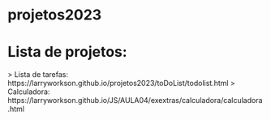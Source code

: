 # projetos2023
 
<h1>Lista de projetos:</h1>
    > Lista de tarefas: https://larryworkson.github.io/projetos2023/toDoList/todolist.html
    > Calculadora: https://larryworkson.github.io/JS/AULA04/exextras/calculadora/calculadora.html